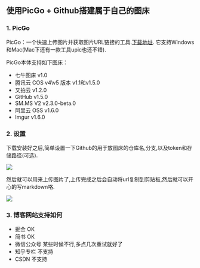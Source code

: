 
## 使用PicGo + Github搭建属于自己的图床

### 1. PicGo

PicGo：一个快速上传图片并获取图片URL链接的工具.[下载地址](https://github.com/Molunerfinn/PicGo/releases). 它支持Windows和Mac(Mac下还有一款工具upic也还不错).

PicGo本体支持如下图床：

- 七牛图床 v1.0
- 腾讯云 COS v4\v5 版本 v1.1和v1.5.0
- 又拍云 v1.2.0
- GitHub v1.5.0
- SM.MS V2 v2.3.0-beta.0
- 阿里云 OSS v1.6.0
- Imgur v1.6.0

### 2. 设置

下载安装好之后,简单设置一下Github的用于放图床的仓库名,分支,以及token和存储路径(可选).

![](https://raw.githubusercontent.com/xfhy/Android-Notes/master/Images/20200805095819.png)

然后就可以用来上传图片了,上传完成之后会自动将url复制到剪贴板,然后就可以开心的写markdown咯.

![](https://raw.githubusercontent.com/xfhy/Android-Notes/master/Images/PicGo%E9%A6%96%E9%A1%B5.png)


### 3. 博客网站支持如何

- 掘金 OK
- 简书 OK
- 微信公众号 某些时候不行,多点几次重试就好了
- 知乎专栏 不支持
- CSDN 不支持

